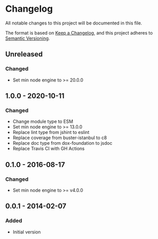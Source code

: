 # Changelog

All notable changes to this project will be documented in this file.

The format is based on [Keep a Changelog](https://keepachangelog.com/en/1.0.0/),
and this project adheres to [Semantic Versioning](https://semver.org/spec/v2.0.0.html).

## Unreleased

### Changed
- Set min node engine to >= 20.0.0

## 1.0.0 - 2020-10-11
### Changed
- Change module type to ESM
- Set min node engine to >= 13.0.0
- Replace lint type from jshint to eslint
- Replace coverage from buster-istanbul to c8
- Replace doc type from dox-foundation to jsdoc
- Replace Travis CI with GH Actions

## 0.1.0 - 2016-08-17
### Changed
- Set min node engine to >= v4.0.0

## 0.0.1 - 2014-02-07
### Added
- Initial version
